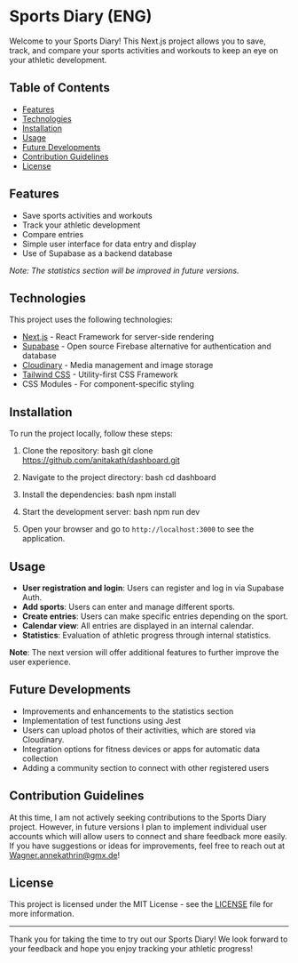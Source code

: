 # Sports Diary (ENG)

Welcome to your Sports Diary! This Next.js project allows you to save, track, and compare your sports activities and workouts to keep an eye on your athletic development.

## Table of Contents

- [Features](#features)
- [Technologies](#technologies)
- [Installation](#installation)
- [Usage](#usage)
- [Future Developments](#future-developments)
- [Contribution Guidelines](#contribution-guidelines)
- [License](#license)

## Features

- Save sports activities and workouts
- Track your athletic development
- Compare entries
- Simple user interface for data entry and display
- Use of Supabase as a backend database

*Note: The statistics section will be improved in future versions.*

## Technologies

This project uses the following technologies:

- [Next.js](https://nextjs.org/) - React Framework for server-side rendering
- [Supabase](https://supabase.io/) - Open source Firebase alternative for authentication and database
- [Cloudinary](https://cloudinary.com/) - Media management and image storage
- [Tailwind CSS](https://tailwindcss.com/) - Utility-first CSS Framework
- CSS Modules - For component-specific styling

## Installation

To run the project locally, follow these steps:

1. Clone the repository:
bash
git clone https://github.com/anitakath/dashboard.git

2. Navigate to the project directory:
bash
cd dashboard

3. Install the dependencies:
bash
npm install

4. Start the development server:
bash
npm run dev

5. Open your browser and go to `http://localhost:3000` to see the application.

## Usage

- **User registration and login**: Users can register and log in via Supabase Auth.
- **Add sports**: Users can enter and manage different sports.
- **Create entries**: Users can make specific entries depending on the sport.
- **Calendar view**: All entries are displayed in an internal calendar.
- **Statistics**: Evaluation of athletic progress through internal statistics.

**Note**: The next version will offer additional features to further improve the user experience.

## Future Developments

- Improvements and enhancements to the statistics section
- Implementation of test functions using Jest
- Users can upload photos of their activities, which are stored via Cloudinary.
- Integration options for fitness devices or apps for automatic data collection 
- Adding a community section to connect with other registered users 

## Contribution Guidelines 

At this time, I am not actively seeking contributions to the Sports Diary project. However, in future versions I plan to implement individual user accounts which will allow users to connect and share feedback more easily. If you have suggestions or ideas for improvements, feel free to reach out at Wagner.annekathrin@gmx.de!

## License 

This project is licensed under the MIT License - see the [LICENSE](LICENSE) file for more information.

---

Thank you for taking the time to try out our Sports Diary! We look forward to your feedback and hope you enjoy tracking your athletic progress!